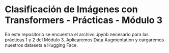 # Clasificación de Imágenes con Transformers - Prácticas - Módulo 3
En este repositorio se encuentra el archivo .ipynb necesario para las prácticas 1 y 2 del Módulo 3. Aplicaremos Data Augmentation y cargaremos nuestros datasets a Hugging Face.
